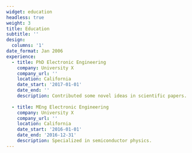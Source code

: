 ```yaml
---
widget: education
headless: true
weight: 3
title: Education
subtitle: ''
design:
  columns: '1'
date_format: Jan 2006
experience:
  - title: PhD Electronic Engineering
    company: University X
    company_url: ''
    location: California
    date_start: '2017-01-01'
    date_end: ''
    description: Contributed some novel ideas in scientific papers.
        
  - title: MEng Electronic Engineering
    company: University X
    company_url: ''
    location: California
    date_start: '2016-01-01'
    date_end: '2016-12-31'
    description: Specialized in semiconductor physics.
---
```

